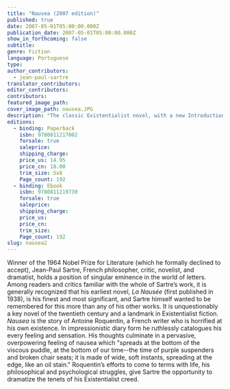 ```yaml
---
title: "Nausea (2007 edition)"
published: true
date: 2007-05-01T05:00:00.000Z
publication_date: 2007-05-01T05:00:00.000Z
show_in_forthcoming: false
subtitle:
genre: Fiction
language: Portuguese
type:
author_contributors:
  - jean-paul-sartre
translator_contributors:
editor_contributors:
contributors:
featured_image_path:
cover_image_path: nausea.JPG
description: "The classic Existentialist novel, with a new Introduction by renowned poet, translator, and critic Richard Howard "
editions:
  - binding: Paperback
    isbn: 9780811217002
    forsale: true
    saleprice:
    shipping_charge:
    price_us: 14.95
    price_cn: 18.00
    trim_size: 5x8
    Page_count: 192
  - binding: Ebook
    isbn: 9780811219730
    forsale: true
    saleprice:
    shipping_charge:
    price_us:
    price_cn:
    trim_size:
    Page_count: 192
slug: nausea2
---
```


Winner of the 1964 Nobel Prize for Literature (which he formally declined to accept), Jean-Paul Sartre, French philosopher, critic, novelist, and dramatist, holds a position of singular eminence in the world of letters. Among readers and critics familiar with the whole of Sartre’s work, it is generally recognized that his earliest novel, _La Nausée_ (first published in 1938), is his finest and most significant, and Sartre himself wanted to be remembered for this more than any of his other works. It is unquestionably a key novel of the twentieth century and a landmark in Existentialist fiction. _Nausea_ is the story of Antoine Roquentin, a French writer who is horrified at his own existence. In impressionistic diary form he ruthlessly catalogues his every feeling and sensation. His thoughts culminate in a pervasive, overpowering feeling of nausea which "spreads at the bottom of the viscous puddle, at the bottom of our time--the time of purple suspenders and broken chair seats; it is made of wide, soft instants, spreading at the edge, like an oil stain." Roquentin’s efforts to come to terms with life, his philosophical and psychological struggles, give Sartre the opportunity to dramatize the tenets of his Existentialist creed.

